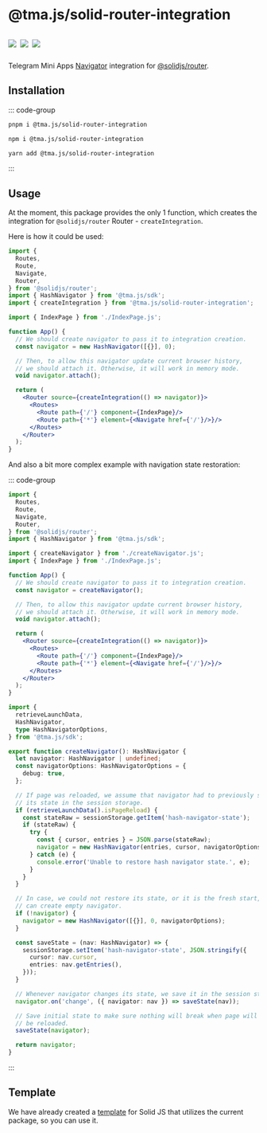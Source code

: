 # @tma.js/solid-router-integration

<p style="display: inline-flex; gap: 8px">
  <a href="https://npmjs.com/package/@tma.js/solid-router-integration">
    <img src="https://img.shields.io/npm/v/@tma.js/solid-router-integration?logo=npm"/>
  </a>
  <img src="https://img.shields.io/bundlephobia/minzip/@tma.js/solid-router-integration"/>
  <a href="https://github.com/Telegram-Mini-Apps/tma.js/tree/master/packages/solid-router-integration">
    <img src="https://img.shields.io/badge/source-black?logo=github"/>
  </a>
</p>

Telegram Mini Apps [Navigator](tma-js-sdk/navigation.md) integration
for [@solidjs/router](https://www.npmjs.com/package/@solidjs/router).

## Installation

::: code-group

```bash [pnpm]
pnpm i @tma.js/solid-router-integration
```

```bash [npm]
npm i @tma.js/solid-router-integration
```

```bash [yarn]
yarn add @tma.js/solid-router-integration
```

:::

## Usage

At the moment, this package provides the only 1 function, which creates the integration for
`@solidjs/router` Router - `createIntegration`.

Here is how it could be used:

```jsx
import {
  Routes,
  Route,
  Navigate,
  Router,
} from '@solidjs/router';
import { HashNavigator } from '@tma.js/sdk';
import { createIntegration } from '@tma.js/solid-router-integration';

import { IndexPage } from './IndexPage.js';

function App() {
  // We should create navigator to pass it to integration creation.
  const navigator = new HashNavigator([{}], 0);

  // Then, to allow this navigator update current browser history, 
  // we should attach it. Otherwise, it will work in memory mode.
  void navigator.attach();

  return (
    <Router source={createIntegration(() => navigator)}>
      <Routes>
        <Route path={'/'} component={IndexPage}/>
        <Route path={'*'} element={<Navigate href={'/'}/>}/>
      </Routes>
    </Router>
  );
}
```

And also a bit more complex example with navigation state restoration:

::: code-group

```jsx [App.tsx]
import {
  Routes,
  Route,
  Navigate,
  Router,
} from '@solidjs/router';
import { HashNavigator } from '@tma.js/sdk';

import { createNavigator } from './createNavigator.js';
import { IndexPage } from './IndexPage.js';

function App() {
  // We should create navigator to pass it to integration creation.
  const navigator = createNavigator();

  // Then, to allow this navigator update current browser history, 
  // we should attach it. Otherwise, it will work in memory mode.
  void navigator.attach();

  return (
    <Router source={createIntegration(() => navigator)}>
      <Routes>
        <Route path={'/'} component={IndexPage}/>
        <Route path={'*'} element={<Navigate href={'/'}/>}/>
      </Routes>
    </Router>
  );
}
```

```typescript [createNavigator.ts]
import {
  retrieveLaunchData,
  HashNavigator,
  type HashNavigatorOptions,
} from '@tma.js/sdk';

export function createNavigator(): HashNavigator {
  let navigator: HashNavigator | undefined;
  const navigatorOptions: HashNavigatorOptions = {
    debug: true,
  };

  // If page was reloaded, we assume that navigator had to previously save
  // its state in the session storage.
  if (retrieveLaunchData().isPageReload) {
    const stateRaw = sessionStorage.getItem('hash-navigator-state');
    if (stateRaw) {
      try {
        const { cursor, entries } = JSON.parse(stateRaw);
        navigator = new HashNavigator(entries, cursor, navigatorOptions);
      } catch (e) {
        console.error('Unable to restore hash navigator state.', e);
      }
    }
  }

  // In case, we could not restore its state, or it is the fresh start, we
  // can create empty navigator.
  if (!navigator) {
    navigator = new HashNavigator([{}], 0, navigatorOptions);
  }

  const saveState = (nav: HashNavigator) => {
    sessionStorage.setItem('hash-navigator-state', JSON.stringify({
      cursor: nav.cursor,
      entries: nav.getEntries(),
    }));
  }

  // Whenever navigator changes its state, we save it in the session storage.
  navigator.on('change', ({ navigator: nav }) => saveState(nav));

  // Save initial state to make sure nothing will break when page will
  // be reloaded.
  saveState(navigator);

  return navigator;
}
```

:::

## Template

We have already created a [template](https://github.com/Telegram-Mini-Apps/solidjs-template) for
Solid JS that utilizes the current package, so you can use it.
